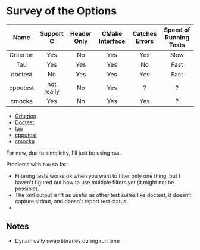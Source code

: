 # Survey of the Options
|   Name    | Support C  | Header Only | CMake Interface | Catches Errors | Speed of Running Tests |
| :-------: | :--------: | :---------: | :-------------: | :------------: | :--------------------: |
| Criterion |    Yes     |     No      |       Yes       |      Yes       |          Slow          |
|    Tau    |    Yes     |     Yes     |       Yes       |       No       |          Fast          |
|  doctest  |     No     |     Yes     |       Yes       |      Yes       |          Fast          |
| cpputest  | not really |     No      |       Yes       |       ?        |           ?            |
|  cmocka   |    Yes     |     No      |       Yes       |      Yes       |           ?            |

- [Criterion](https://github.com/Snaipe/Criterion)
- [Doctest](https://github.com/doctest/doctest)
- [tau](https://github.com/jasmcaus/tau)
- [cpputest](https://github.com/cpputest/cpputest)
- [cmocka](https://cmocka.org/)

For now, due to simplicity, I'll just be using `tau`.

Problems with `tau` so far:
- Filtering tests works ok when you want to filter only one thing, but I haven't figured out how to use multiple filters yet (it might not be possible).
- The xml output isn't as useful as other test suites like doctest, it doesn't capture stdout, and doesn't report test status.
- 

## Notes
- Dynamically swap libraries during run time